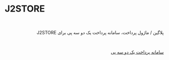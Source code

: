 # J2STORE
<br>
<p dir="rtl">
پلاگین / ماژول پرداخت، سامانه پرداخت یک دو سه پی برای J2STORE
</p>
<br>
<p dir="rtl">
<a href="https://123pay.ir">سامانه پرداخت یک دو سه پی</a>
</p>
